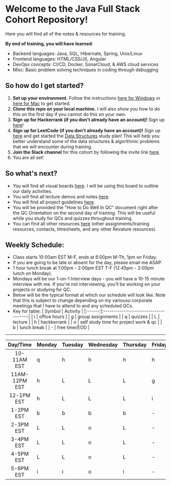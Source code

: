 # Welcome to the Java Full Stack Cohort Repository!
Here you will find all of the notes & resources for training.

**By end of training, you will have learned**: 
  - Backend languages: Java, SQL, Hibernate, Spring, Unix/Linux
  - Frontend languages: HTML/CSS/JS, Angular
  - DevOps concepts: CI/CD, Docker, SonarCloud, & AWS cloud services
  - Misc: Basic problem solving techniques in coding through debugging

## So how do I get started?
1. **Set up your environment.** Follow the instructions [here for Windows](./misc/environment-setup/windows/README.md) or [here for Mac](./misc/environment-setup/mac/README.md) to get started.
2. **Clone this repo on your local machine.** I will also show you how to do this on the first day if you cannot do this on your own.
3. **Sign up for Hackerrank (if you don't already have an account)!** Sign up [here](https://www.hackerrank.com/)!
4. **Sign up for LeetCode (if you don't already have an account)!** Sign up [here](https://leetcode.com) and get started the [Data Structures](https://leetcode.com/study-plan/data-structure/) study plan! This will help you better understand some of the data structures & algorithmic problems that we will encounter during training.
5. **Join the Slack channel** for this cohort by following the invite link [here](https://join.slack.com/t/220725restonj-hlr2238/shared_invite/zt-1dbcixm7k-Dl3J8cOgBL9RJOE4v8Q2rw).
6. You are all set!

## So what's next?
* You will find all visual boards [here](https://miro.com/app/board/uXjVOjh8mY8=/?share_link_id=103876294655). I will be using this board to outline our daily activities.
* You will find all lecture demos and notes [here](./demos).
* You will find all project guidelines [here](./projects/README.md).
* You will be provided the "How to Do Well In QC" document right after the QC Orientation on the second day of training. This will be useful while you study for QCs and quizzes throughout training.
* You can find all other resources [here](./misc/README.md) (other assignments/training resources, contacts, timesheets, and any other Revature resources).

## Weekly Schedule:
* Class starts 10:00am EST M-F, ends at 6:00pm M-Th, 1pm on Friday.
* If you are going to be late or absent for the day, please email me ASAP.
* 1 hour lunch break at 1:00pm - 2:00pm EST T-F (12:45pm - 2:00pm lunch on Monday).
* Mondays will be our 1-on-1 Interview days - you will have a 10-15 minute interview with me.  If you're not interviewing, you'll be working on your projects or studying for QC.
* Below will be the typical format at which our schedule will look like. Note that this is subject to change depending on my variousu corporate meetings that I have to attend to and any scheduled QCs.
* Key for table:
    | Symbol |                Activity               |
    |:------:|:-------------------------------------:|
    |    i   |              office hours             |
    |    g   |           group assignments           |
    |    q   |                quizzes                |
    |    L   |                lecture                |
    |    h   |              hackkerrank              |
    |    o   | self study time for project work & qc |
    |    b   |              lunch break              |
    |    -   |             free time/EOD             |
    
----------------------------------

|    Day/Time   | Monday | Tuesday | Wednesday | Thursday | Friday |
|:-------------:|--------|---------|-----------|----------|--------|
| 10-11AM EST   |    q   |    h    |     h     |     h    |    h   |
| 11AM-12PM EST |    h   |    L    |     L     |     L    |    g   |
| 12-1PM EST    |    h   |    L    |     L     |     L    |    i   |
| 1-2PM EST     |    b   |    b    |     b     |     b    |    -   |
| 2-3PM EST     |    L   |    L    |     o     |     L    |    -   |
| 3-4PM EST     |    L   |    L    |     o     |     L    |    -   |
| 4-5PM EST     |    L   |    L    |     o     |     L    |    -   |
| 5-6PM EST     |    i   |    i    |     o     |     i    |    -   |
